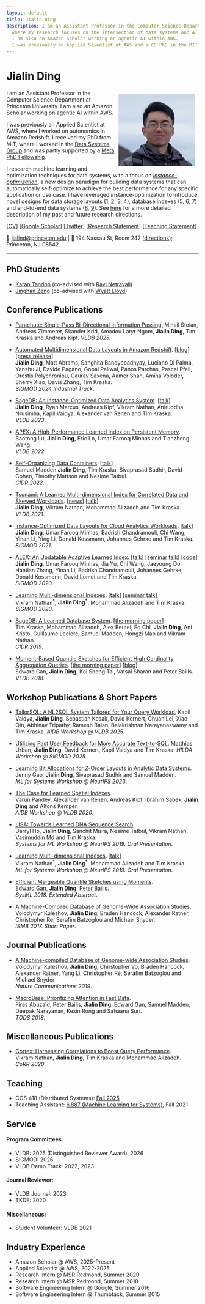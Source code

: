 ```yaml
---
layout: default
title: Jialin Ding
description: I am an Assistant Professor in the Computer Science Department at Princeton University,
  where my research focuses on the intersection of data systems and AI.
  I am also an Amazon Scholar working on agentic AI within AWS.
  I was previously an Applied Scientist at AWS and a CS PhD in the MIT Data Systems Group.
---
```


# Jialin Ding
<img src="/static/jialin.jpg" alt="Jialin" style="width: 200px; height: 189px; float: right; margin: 10px"/>
<!-- ![Jialin](/static/jialin.jpg) -->

I am an Assistant Professor in the Computer Science Department at Princeton University. I am also an Amazon Scholar working on agentic AI within AWS.

<!-- I am looking for PhD students to join my group. If interested, please [apply through Princeton](https://graduate-apply.princeton.edu/apply/) and mention my name in your statement. -->

I was previously an Applied Scientist at AWS, where I worked on autonomics in Amazon Redshift. I received my PhD from MIT, where I worked in the [Data Systems Group](http://dsg.csail.mit.edu/) and was partly supported by a [Meta PhD Fellowship](https://research.fb.com/fellows/ding-jialin/).

I research machine learning and optimization techniques for data systems, with a focus on [_instance-optimization_](https://dspace.mit.edu/handle/1721.1/147396), a new design paradigm for building data systems that can automatically self-optimize to achieve the best performance for any specific application or use case. I have leveraged instance-optimization to introduce novel designs for data storage layouts ([1](https://arxiv.org/pdf/1912.01668.pdf), [2](https://arxiv.org/pdf/2006.13282.pdf), [3](https://www.microsoft.com/en-us/research/uploads/prod/2021/04/msr-mto-sigmod.pdf), [4](https://www.amazon.science/publications/automated-multidimensional-data-layouts-in-amazon-redshift)), database indexes ([5](https://arxiv.org/pdf/1905.08898.pdf), [6](https://arxiv.org/pdf/2105.00683.pdf), [7](https://arxiv.org/pdf/1910.04728.pdf)) and end-to-end data systems ([8](https://www.vldb.org/pvldb/vol15/p4062-ding.pdf), [9](http://cidrdb.org/cidr2022/papers/p44-madden.pdf)). See [here](/research_statement.pdf) for a more detailed description of my past and future research directions.

[[CV](/cv.pdf)] [[Google Scholar](https://scholar.google.com/citations?user=uUiXiMIAAAAJ)] [[Twitter](https://twitter.com/jialin_ding)] [[Research Statement](/research_statement.pdf)] [[Teaching Statement](/teaching_statement.pdf)]

📧 jialind@princeton.edu \| 🏢 194 Nassau St, Room 242 ([directions](/office_directions.txt)); Princeton, NJ 08542

---

## PhD Students
- [Karan Tandon](https://karan2dec.github.io/) (co-advised with [Ravi Netravali](https://www.cs.princeton.edu/~ravian/))
- [Jinghan Zeng](https://www.linkedin.com/in/jinghan-zeng-09a716248/) (co-advised with [Wyatt Lloyd](https://www.cs.princeton.edu/~wlloyd/))

## Conference Publications

- [Parachute: Single-Pass Bi-Directional Information Passing.](https://arxiv.org/pdf/2506.13670) Mihail Stoian, Andreas Zimmerer, Skander Krid, Amadou Latyr Ngom, **Jialin Ding**, Tim Kraska and Andreas Kipf. *VLDB 2025.*

- [Automated Multidimensional Data Layouts in Amazon Redshift](https://www.amazon.science/publications/automated-multidimensional-data-layouts-in-amazon-redshift). [[blog](https://aws.amazon.com/blogs/big-data/improve-performance-of-workloads-containing-repetitive-scan-filters-with-multidimensional-data-layout-sort-keys-in-amazon-redshift/)] [[press release](https://aws.amazon.com/about-aws/whats-new/2023/11/amazon-redshift-multidimensional-data-layouts-preview/)]<br>
**Jialin Ding**, Matt Abrams, Sanghita Bandyopadhyay, Luciano Di Palma, Yanzhu Ji, Davide Pagano, Gopal Paliwal, Panos Parchas, Pascal Pfeil, Orestis Polychroniou, Gaurav Saxena, Aamer Shah, Amina Voloder, Sherry Xiao, Davis Zhang, Tim Kraska. <br>
*SIGMOD 2024 Industrial Track*.

- [SageDB: An Instance-Optimized Data Analytics System](https://www.vldb.org/pvldb/vol15/p4062-ding.pdf). [[talk](https://www.youtube.com/watch?v=N1Y9B0nLSxY)]<br>
**Jialin Ding**, Ryan Marcus, Andreas Kipf, Vikram Nathan, Aniruddha Nrusimha, Kapil Vaidya, Alexander van Renen and Tim Kraska. <br>
*VLDB 2023*.

- [APEX: A High-Performance Learned Index on Persistent Memory](https://arxiv.org/pdf/2105.00683.pdf).<br>
Baotong Lu, **Jialin Ding**, Eric Lo, Umar Farooq Minhas and Tianzheng Wang. <br>
*VLDB 2022*.

- [Self-Organizing Data Containers](http://cidrdb.org/cidr2022/papers/p44-madden.pdf). [[talk](https://www.youtube.com/watch?v=y9iprITX7CQ)]<br>
Samuel Madden **Jialin Ding**, Tim Kraska, Sivaprasad Sudhir, David Cohen, Timothy Mattson and Nesime Tatbul. <br>
*CIDR 2022*.

- [Tsunami: A Learned Multi-dimensional Index for Correlated Data and Skewed Workloads](https://arxiv.org/pdf/2006.13282.pdf). [[news](https://news.mit.edu/2020/mit-data-systems-learn-be-better-tsunami-bao-0810)] [[talk](https://www.youtube.com/watch?v=16rJmrtnKK0)]<br> 
**Jialin Ding**, Vikram Nathan, Mohammad Alizadeh and Tim Kraska. <br>
*VLDB 2021*.

- [Instance-Optimized Data Layouts for Cloud Analytics Workloads](https://www.microsoft.com/en-us/research/uploads/prod/2021/04/msr-mto-sigmod.pdf). [[talk](https://www.youtube.com/watch?v=XrugPIU1J3E)]<br>
**Jialin Ding**, Umar Farooq Minhas, Badrish Chandramouli, Chi Wang, Yinan Li, Ying Li, Donald Kossmann, Johannes Gehrke and Tim Kraska. <br>
*SIGMOD 2021*.

- [ALEX: An Updatable Adaptive Learned Index](https://arxiv.org/pdf/1905.08898.pdf). [[talk](https://www.youtube.com/watch?v=wVxbOcwYZ8I)] [[seminar talk](https://www.youtube.com/watch?v=Zv04F380hCw)] [[code](https://github.com/microsoft/ALEX)]<br>
**Jialin Ding**, Umar Farooq Minhas, Jia Yu, Chi Wang, Jaeyoung Do, Hantian Zhang, Yinan Li, Badrish Chandramouli, Johannes Gehrke, Donald Kossmann, David Lomet and Tim Kraska. <br>
*SIGMOD 2020*.

- [Learning Multi-dimensional Indexes](https://arxiv.org/pdf/1912.01668.pdf). [[talk](https://slideslive.com/38922481/contributed-talk-3-learning-multidimensional-indexes)] [[seminar talk](https://drive.google.com/file/d/13D6f_f7N018Cim4_crL0NJkjWAuKOjHg/view)]<br>
Vikram Nathan<sup>\*</sup>, **Jialin Ding<sup>\*</sup>**, Mohammad Alizadeh and Tim Kraska. <br>
*SIGMOD 2020*.

- [SageDB: A Learned Database System](http://cidrdb.org/cidr2019/papers/p117-kraska-cidr19.pdf). [[the morning paper](https://blog.acolyer.org/2019/01/16/sagedb-a-learned-database-system/)]<br>
Tim Kraska, Mohammad Alizadeh, Alex Beutel, Ed Chi, **Jialin Ding**, Ani Kristo, Guillaume Leclerc, Samuel Madden, Hongzi Mao and Vikram Nathan. <br>
*CIDR 2019*.

- [Moment-Based Quantile Sketches for Efficient High Cardinality Aggregation Queries](https://arxiv.org/pdf/1803.01969.pdf). [[the morning paper](https://blog.acolyer.org/2018/10/31/moment-based-quantile-sketches-for-efficient-high-cardinality-aggregation-queries/)] [[blog](https://dawn.cs.stanford.edu/2018/08/29/moments/)]<br>
Edward Gan, **Jialin Ding**, Kai Sheng Tai, Vatsal Sharan and Peter Bailis. <br>
*VLDB 2018*.

## Workshop Publications & Short Papers

- [TailorSQL: A NL2SQL System Tailored for Your Query Workload.](https://www.vldb.org/2025/Workshops/VLDB-Workshops-2025/AIDB/AIDB25_2.pdf) Kapil Vaidya, **Jialin Ding**, Sebastian Kosak, David Kernert, Chuan Lei, Xiao Qin, Abhinav Tripathy, Ramesh Balan, Balakrishnan Narayanaswamy and Tim Kraska. *AIDB Workshop @ VLDB 2025.*

- [Utilizing Past User Feedback for More Accurate Text-to-SQL.](https://dl.acm.org/doi/10.1145/3736733.3736739) Matthias Urban, **Jialin Ding**, David Kernert, Kapil Vaidya and Tim Kraska. *HILDA Workshop @ SIGMOD 2025.*

- [Learning Bit Allocations for Z-Order Layouts in Analytic Data Systems](https://mlforsystems.org/assets/papers/neurips2023/paper6.pdf).<br>
Jenny Gao, **Jialin Ding**, Sivaprasad Sudhir and Samuel Madden. <br>
*ML for Systems Workshop @ NeurIPS 2023*.

- [The Case for Learned Spatial Indexes](https://sites.google.com/view/aidb2020). <br>
Varun Pandey, Alexander van Renen, Andreas Kipf, Ibrahim Sabek, **Jialin Ding** and Alfons Kemper. <br>
*AIDB Workshop @ VLDB 2020*.

- [LISA: Towards Learned DNA Sequence Search](https://arxiv.org/pdf/1910.04728.pdf). <br>
Darryl Ho, **Jialin Ding**, Sanchit Misra, Nesime Tatbul, Vikram Nathan, Vasimuddin Md and Tim Kraska. <br>
*Systems for ML Workshop @ NeurIPS 2019. Oral Presentation*.

- [Learning Multi-dimensional Indexes](http://mlforsystems.org/assets/papers/neurips2019/learning_nathan_2019.pdf). [[talk](https://slideslive.com/38922481/contributed-talk-3-learning-multidimensional-indexes)]<br>
Vikram Nathan<sup>\*</sup>, **Jialin Ding<sup>\*</sup>**, Mohammad Alizadeh and Tim Kraska. <br>
*ML for Systems Workshop @ NeurIPS 2019. Oral Presentation*.

- [Efficient Mergeable Quantile Sketches using Moments](http://dawn.cs.stanford.edu/pubs/gan2018emerge.pdf). <br>
Edward Gan, **Jialin Ding**, Peter Bailis. <br>
*SysML 2018. Extended Abstract*.

- [A Machine-Compiled Database of Genome-Wide Association Studies](https://drive.google.com/file/d/0B4y0zfdRviKsRW5Zd0FBVlFIa3c/view). <br>
Volodymyr Kuleshov, **Jialin Ding**, Braden Hancock, Alexander Ratner, Christopher Re, Serafim Batzoglou and Michael Snyder. <br>
*ISMB 2017. Short Paper*.

## Journal Publications

- [A Machine-compiled Database of Genome-wide Association Studies](https://www.nature.com/articles/s41467-019-11026-x). <br>
Volodymyr Kuleshov, **Jialin Ding**, Christopher Vo, Braden Hancock, Alexander Ratner, Yang Li, Christopher Ré, Serafim Batzoglou and Michael Snyder <br>
*Nature Communications 2019*.

- [MacroBase: Prioritizing Attention in Fast Data](https://dl.acm.org/citation.cfm?doid=3298792.3276463). <br>
Firas Abuzaid, Peter Bailis, **Jialin Ding**, Edward Gan, Samuel Madden, Deepak Narayanan, Kexin Rong and Sahaana Suri. <br>
*TODS 2018*.

## Miscellaneous Publications

- [Cortex: Harnessing Correlations to Boost Query Performance](https://arxiv.org/pdf/2012.06683.pdf).<br>
Vikram Nathan, **Jialin Ding**, Tim Kraska and Mohammad Alizadeh. <br>
*CoRR 2020*.

## Teaching

- COS 418 (Distributed Systems): [Fall 2025](https://www.cs.princeton.edu/courses/archive/fall25/cos418/)
- Teaching Assistant: [6.887 (Machine Learning for Systems)](http://dsg.csail.mit.edu/6.887/), Fall 2021 

## Service

#### Program Committees:
- VLDB: 2025 (Distinguished Reviewer Award), 2026
- SIGMOD: 2026
- VLDB Demo Track: 2022, 2023

#### Journal Reviewer:
- VLDB Journal: 2023
- TKDE: 2020

#### Miscellaneous:
- Student Volunteer: VLDB 2021

## Industry Experience

- Amazon Scholar @ AWS, 2025-Present
- Applied Scientist @ AWS, 2022-2025
- Research Intern @ MSR Redmond, Summer 2020
- Research Intern @ MSR Redmond, Summer 2018
- Software Engineering Intern @ Google, Summer 2016
- Software Engineering Intern @ Thumbtack, Summer 2015
